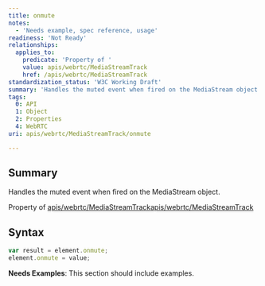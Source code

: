 ```yaml
---
title: onmute
notes:
  - 'Needs example, spec reference, usage'
readiness: 'Not Ready'
relationships:
  applies_to:
    predicate: 'Property of '
    value: apis/webrtc/MediaStreamTrack
    href: /apis/webrtc/MediaStreamTrack
standardization_status: 'W3C Working Draft'
summary: 'Handles the muted event when fired on the MediaStream object.'
tags:
  0: API
  1: Object
  2: Properties
  4: WebRTC
uri: apis/webrtc/MediaStreamTrack/onmute

---
```

## <span>Summary</span>

Handles the muted event when fired on the MediaStream object.

Property of [apis/webrtc/MediaStreamTrack](/apis/webrtc/MediaStreamTrack)[apis/webrtc/MediaStreamTrack](/apis/webrtc/MediaStreamTrack)

## <span>Syntax</span>

``` js
var result = element.onmute;
element.onmute = value;
```

**Needs Examples**: This section should include examples.


